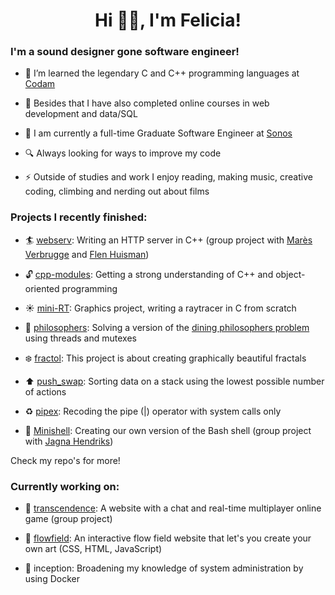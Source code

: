 

<h1 align="center">Hi 👋🏼, I'm Felicia!</h1>
<h3 align="left">I'm a sound designer gone software engineer!</h3>


- 🌱 I’m learned the legendary C and C++ programming languages at [Codam](https://www.codam.nl/)

- 🎒 Besides that I have also completed online courses in web development and data/SQL

- :office: I am currently a full-time Graduate Software Engineer at [Sonos](https://www.sonos.com/en-us/home)

- 🔍 Always looking for ways to improve my code

- ⚡ Outside of studies and work I enjoy reading, making music, creative coding, climbing and nerding out about films

<h3 align="left">Projects I recently finished:</h3>

- :surfer: [webserv](https://github.com/fkoolhoven/webserv): Writing an HTTP server in C++ (group project with [Marès Verbrugge](https://github.com/maresverbrugge) and [Flen Huisman](https://github.com/fhuisman))

- :unlock: [cpp-modules](https://github.com/fkoolhoven/Cpp-Modules): Getting a strong understanding of C++ and object-oriented programming

- :sunny: [mini-RT](https://github.com/fkoolhoven/miniRT): Graphics project, writing a raytracer in C from scratch

- :spaghetti: [philosophers](https://github.com/fkoolhoven/philosophers): Solving a version of the [dining philosophers problem](https://en.wikipedia.org/wiki/Dining_philosophers_problem) using threads and mutexes

- :snowflake: [fractol](https://github.com/fkoolhoven/fractol): This project is about creating graphically beautiful fractals

- :arrow_up: [push_swap](https://github.com/fkoolhoven/push_swap): Sorting data on a stack using the lowest possible number of actions

- :recycle: [pipex](https://github.com/fkoolhoven/pipex): Recoding the pipe (|) operator with system calls only

- 🐚 [Minishell](https://github.com/fkoolhoven/Minishell): Creating our own version of the Bash shell (group project with [Jagna Hendriks](https://github.com/jshendriks))

Check my repo's for more!

<h3 align="left">Currently working on:</h3>

- :crystal_ball: [transcendence](https://github.com/maresverbrugge/Transcendence): A website with a chat and real-time multiplayer online game (group project)

- :ocean: [flowfield](https://github.com/fkoolhoven/fkoolhoven.github.io): An interactive flow field website that let's you create your own art (CSS, HTML, JavaScript)

- :whale2: inception: Broadening my knowledge of system administration by using Docker

